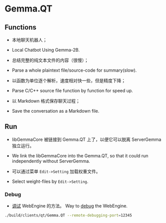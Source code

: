 # Gemma.QT

## Functions

* 本地聊天机器人；
* Local Chatbot Using Gemma-2B.

* 总结完整的纯文本文件的内容（很慢）；
* Parse a whole plaintext file/source-code for summary(slow).

* 以函数为单位逐个解析，速度相对快一些，但是精度下降；
* Parse C/C++ source file function by function for speed up.

* 以 Markdown 格式保存聊天过程；
* Save the conversation as a Markdown file.

## Run

* libGemmaCore 被链接到 Gemma.QT 上了，以便它可以脱离 ServerGemma 独立运行。
* We link the libGemmaCore into the Gemma.QT,
  so that it could run independently without ServerGemma.

* 可以通过菜单 `Edit->Setting` 加载权重文件。
* Select weight-files by `Edit->Setting`.

### Debug

* [调试](https://doc.qt.io/qt-6/qtwebengine-debugging.html) WebEngine 的方法。
Way to [debug](https://doc.qt.io/qt-6/qtwebengine-debugging.html) the WebEngine.

```bash
./build/clients/qt/Gemma.QT --remote-debugging-port=12345
```

